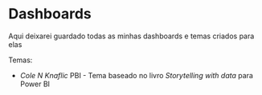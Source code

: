 # Dashboards

Aqui deixarei guardado todas as minhas dashboards e temas criados para elas

Temas:

- *Cole N Knaflic*  PBI - Tema baseado no livro _Storytelling with data_ para Power BI
